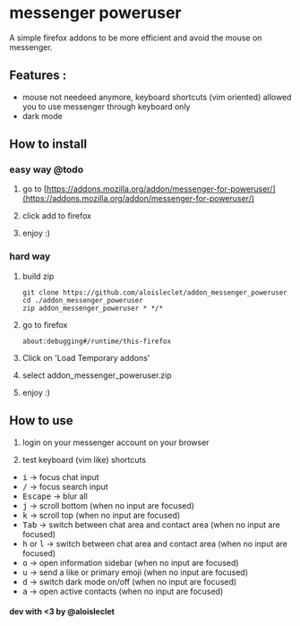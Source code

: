 # messenger poweruser

A simple firefox addons to be more efficient and avoid the mouse on messenger.

## Features :

* mouse not needeed anymore, keyboard shortcuts (vim oriented) allowed you to use messenger through keyboard only
* dark mode

## How to install

### easy way @todo

1. go to [https://addons.mozilla.org/addon/messenger-for-poweruser/](https://addons.mozilla.org/addon/messenger-for-poweruser/)
2. click add to firefox

3. enjoy :)

### hard way

1. build zip
    ```
    git clone https://github.com/aloisleclet/addon_messenger_poweruser
    cd ./addon_messenger_poweruser
    zip addon_messenger_poweruser * */*
    ```

2. go to firefox
    ```
    about:debugging#/runtime/this-firefox
    ```

3. Click on 'Load Temporary addons'

4. select addon_messenger_poweruser.zip

5. enjoy :)

## How to use

1. login on your messenger account on your browser

2. test keyboard (vim like) shortcuts

* <kbd>i</kbd>           ->  focus chat input 
* <kbd>/</kbd>           ->  focus search input
* <kbd>Escape</kbd>      ->  blur all
* <kbd>j</kbd>           ->  scroll bottom (when no input are focused)
* <kbd>k</kbd>           ->  scroll top (when no input are focused)
* <kbd>Tab</kbd>         ->  switch between chat area and contact area (when no input are focused)
* <kbd>h</kbd> or <kbd>l</kbd>      ->  switch between chat area and contact area (when no input are focused)
* <kbd>o</kbd>           ->  open information sidebar (when no input are focused)
* <kbd>u</kbd>           ->  send a like or primary emoji (when no input are focused)
* <kbd>d</kbd>           ->  switch dark mode on/off (when no input are focused)
* <kbd>a</kbd>           ->  open active contacts (when no input are focused)

#### dev with <3 by @aloisleclet 
